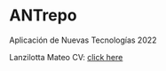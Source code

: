 # ANTrepo
Aplicación de Nuevas Tecnologías 2022

Lanzilotta Mateo
CV: [click here](https://github.com/mateolanz/lanzilotta-ant/blob/main/CV.md)
